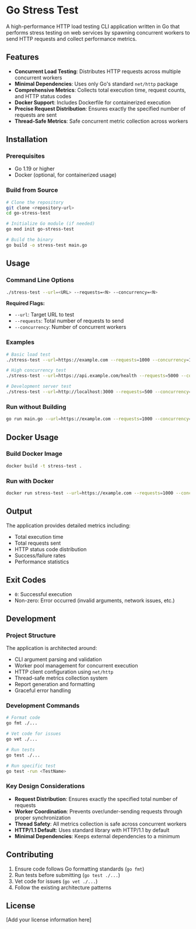 # Go Stress Test

A high-performance HTTP load testing CLI application written in Go that performs stress testing on web services by spawning concurrent workers to send HTTP requests and collect performance metrics.

## Features

- **Concurrent Load Testing**: Distributes HTTP requests across multiple concurrent workers
- **Minimal Dependencies**: Uses only Go's standard `net/http` package
- **Comprehensive Metrics**: Collects total execution time, request counts, and HTTP status codes
- **Docker Support**: Includes Dockerfile for containerized execution
- **Precise Request Distribution**: Ensures exactly the specified number of requests are sent
- **Thread-Safe Metrics**: Safe concurrent metric collection across workers

## Installation

### Prerequisites
- Go 1.19 or higher
- Docker (optional, for containerized usage)

### Build from Source

```bash
# Clone the repository
git clone <repository-url>
cd go-stress-test

# Initialize Go module (if needed)
go mod init go-stress-test

# Build the binary
go build -o stress-test main.go
```

## Usage

### Command Line Options

```bash
./stress-test --url=<URL> --requests=<N> --concurrency=<N>
```

**Required Flags:**
- `--url`: Target URL to test
- `--requests`: Total number of requests to send
- `--concurrency`: Number of concurrent workers

### Examples

```bash
# Basic load test
./stress-test --url=https://example.com --requests=1000 --concurrency=10

# High concurrency test
./stress-test --url=https://api.example.com/health --requests=5000 --concurrency=100

# Development server test
./stress-test --url=http://localhost:3000 --requests=500 --concurrency=5
```

### Run without Building

```bash
go run main.go --url=https://example.com --requests=1000 --concurrency=10
```

## Docker Usage

### Build Docker Image

```bash
docker build -t stress-test .
```

### Run with Docker

```bash
docker run stress-test --url=https://example.com --requests=1000 --concurrency=10
```

## Output

The application provides detailed metrics including:
- Total execution time
- Total requests sent
- HTTP status code distribution
- Success/failure rates
- Performance statistics

## Exit Codes

- `0`: Successful execution
- Non-zero: Error occurred (invalid arguments, network issues, etc.)

## Development

### Project Structure

The application is architected around:
- CLI argument parsing and validation
- Worker pool management for concurrent execution
- HTTP client configuration using `net/http`
- Thread-safe metrics collection system
- Report generation and formatting
- Graceful error handling

### Development Commands

```bash
# Format code
go fmt ./...

# Vet code for issues
go vet ./...

# Run tests
go test ./...

# Run specific test
go test -run <TestName>
```

### Key Design Considerations

- **Request Distribution**: Ensures exactly the specified total number of requests
- **Worker Coordination**: Prevents over/under-sending requests through proper synchronization
- **Thread Safety**: All metrics collection is safe across concurrent workers
- **HTTP/1.1 Default**: Uses standard library with HTTP/1.1 by default
- **Minimal Dependencies**: Keeps external dependencies to a minimum

## Contributing

1. Ensure code follows Go formatting standards (`go fmt`)
2. Run tests before submitting (`go test ./...`)
3. Vet code for issues (`go vet ./...`)
4. Follow the existing architecture patterns

## License

[Add your license information here]